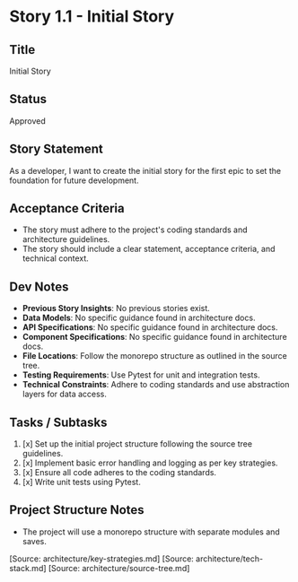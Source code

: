 # Story 1.1 - Initial Story

## Title
Initial Story

## Status
Approved

## Story Statement
As a developer, I want to create the initial story for the first epic to set the foundation for future development.

## Acceptance Criteria
- The story must adhere to the project's coding standards and architecture guidelines.
- The story should include a clear statement, acceptance criteria, and technical context.

## Dev Notes
- **Previous Story Insights**: No previous stories exist.
- **Data Models**: No specific guidance found in architecture docs.
- **API Specifications**: No specific guidance found in architecture docs.
- **Component Specifications**: No specific guidance found in architecture docs.
- **File Locations**: Follow the monorepo structure as outlined in the source tree.
- **Testing Requirements**: Use Pytest for unit and integration tests.
- **Technical Constraints**: Adhere to coding standards and use abstraction layers for data access.

## Tasks / Subtasks
1. [x] Set up the initial project structure following the source tree guidelines.
2. [x] Implement basic error handling and logging as per key strategies.
3. [x] Ensure all code adheres to the coding standards.
4. [x] Write unit tests using Pytest.

## Project Structure Notes
- The project will use a monorepo structure with separate modules and saves.

[Source: architecture/key-strategies.md]
[Source: architecture/tech-stack.md]
[Source: architecture/source-tree.md]